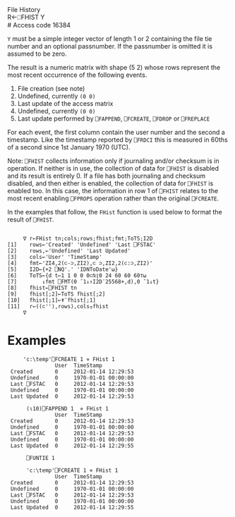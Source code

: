 <div class="heading">
  <div class="name">File History</div>
  <div class="command">R←⎕FHIST Y</div>
</div>
# Access code 16384

`Y` must be a simple integer vector of length 1 or 2 containing the file tie number and an optional passnumber. If the passnumber is omitted it is assumed to be zero.

The result is a numeric matrix with shape (5 2) whose rows represent the most recent occurrence of the following events.

1. File creation (see note)
2. Undefined, currently `(0 0)`
3. Last update of the access matrix
4. Undefined, currently `(0 0)`
5. Last update performed by `⎕FAPPEND`, `⎕FCREATE`, `⎕FDROP` or `⎕FREPLACE`

For each event, the first column contain the user number and the second a timestamp. Like the timestamp reported by `⎕FRDCI` this is measured in 60ths of a second since 1st January 1970 (UTC).

Note: `⎕FHIST` collects information only if journaling and/or checksum is in operation. If neither is in use, the collection of data for `⎕FHIST` is disabled and its result is entirely 0. If a file has both journaling and checksum disabled, and then either is  enabled, the collection of data for `⎕FHIST` is enabled too. In this case, the information in row 1 of `⎕FHIST` relates to the most recent enabling `⎕FPROPS` operation rather than the original `⎕FCREATE`.

In the examples that follow, the `FHist` function is used below to format the result of `⎕FHIST`.
```apl

     ∇ r←FHist tn;cols;rows;fhist;fmt;ToTS;I2D
[1]    rows←'Created' 'Undefined' 'Last ⎕FSTAC'
[2]    rows,←'Undefined' 'Last Updated'
[3]    cols←'User' 'TimeStamp'
[4]    fmt←'ZI4,2(⊂-⊃,ZI2),⊂ ⊃,ZI2,2(⊂:⊃,ZI2)'
[5]    I2D←{+2 ⎕NQ'.' 'IDNToDate'⍵}
[6]    ToTS←{d t←1 1 0 0 0⊂⍉⌊0 24 60 60 60⊤⍵
[7]        ↓fmt ⎕FMT(0 ¯1↓↑I2D¨25568+,d),0 ¯1↓t}
[8]    fhist←⎕FHIST tn
[9]    fhist[;2]←ToTS fhist[;2]
[10]   fhist[;1]←⍕¨fhist[;1]
[11]   r←((⊂''),rows),cols⍪fhist
     ∇ 

```

# Examples
```apl
     'c:\temp'⎕FCREATE 1 ⋄ FHist 1
               User  TimeStamp            
 Created       0     2012-01-14 12:29:53  
 Undefined     0     1970-01-01 00:00:00  
 Last ⎕FSTAC   0     2012-01-14 12:29:53  
 Undefined     0     1970-01-01 00:00:00  
 Last Updated  0     2012-01-14 12:29:53
  
      (⍳10)⎕FAPPEND 1  ⋄ FHist 1
               User  TimeStamp            
 Created       0     2012-01-14 12:29:53  
 Undefined     0     1970-01-01 00:00:00  
 Last ⎕FSTAC   0     2012-01-14 12:29:53  
 Undefined     0     1970-01-01 00:00:00  
 Last Updated  0     2012-01-14 12:29:55 
 
      ⎕FUNTIE 1

      'c:\temp'⎕FCREATE 1 ⋄ FHist 1
               User  TimeStamp            
 Created       0     2012-01-14 12:29:53  
 Undefined     0     1970-01-01 00:00:00  
 Last ⎕FSTAC   0     2012-01-14 12:29:53  
 Undefined     0     1970-01-01 00:00:00  
 Last Updated  0     2012-01-14 12:29:55  
```
